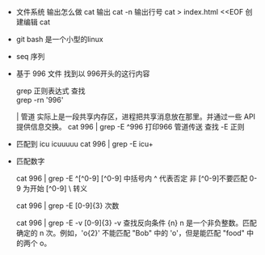 - 文件系统  输出怎么做
  cat     输出
  cat -n  输出行号
  cat > index.html <<EOF  创建编辑
  cat 
- git bash 是一个小型的linux 
- seq 序列


- 基于 996 文件 找到以 996开头的这行内容
     
     grep  正则表达式 查找  
     grep -rn '996'

     | 管道 实际上是一段共享内存区，进程把共享消息放在那里。并通过一些 API 提供信息交换。
      cat 996   |         grep -E ^996
      打印966 管道传送      查找       -E 正则

- 匹配到 icu icuuuuu
     cat 996 | grep -E icu+

- 匹配数字

     cat 996 | grep -E ^[\^0-9]
     [^0-9]   中括号内 ^ 代表否定  非   [^0-9]不要匹配 0-9 为开始
     [\^0-9]   \ 转义

     cat 996 | grep -E [0-9]{3}  次数

     cat 996 | grep -E  -v [0-9]{3}   -v  查找反向条件
     {n}  n 是一个非负整数。匹配确定的 n 次。例如，'o{2}' 不能匹配 "Bob" 中的 'o'，但是能匹配 "food" 中的两个 o。